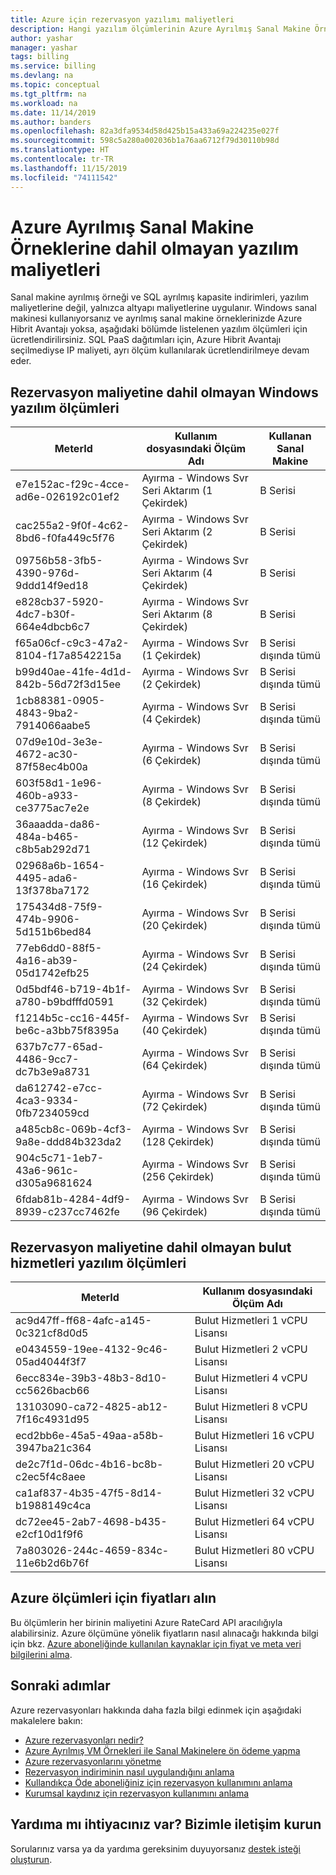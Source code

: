 ```yaml
---
title: Azure için rezervasyon yazılımı maliyetleri
description: Hangi yazılım ölçümlerinin Azure Ayrılmış Sanal Makine Örneği maliyetlerine dahil olmadığını öğrenin.
author: yashar
manager: yashar
tags: billing
ms.service: billing
ms.devlang: na
ms.topic: conceptual
ms.tgt_pltfrm: na
ms.workload: na
ms.date: 11/14/2019
ms.author: banders
ms.openlocfilehash: 82a3dfa9534d58d425b15a433a69a224235e027f
ms.sourcegitcommit: 598c5a280a002036b1a76aa6712f79d30110b98d
ms.translationtype: HT
ms.contentlocale: tr-TR
ms.lasthandoff: 11/15/2019
ms.locfileid: "74111542"
---
```

# <a name="software-costs-not-included-with-azure-reserved-vm-instances"></a>Azure Ayrılmış Sanal Makine Örneklerine dahil olmayan yazılım maliyetleri

Sanal makine ayrılmış örneği ve SQL ayrılmış kapasite indirimleri, yazılım maliyetlerine değil, yalnızca altyapı maliyetlerine uygulanır. Windows sanal makinesi kullanıyorsanız ve ayrılmış sanal makine örneklerinizde Azure Hibrit Avantajı yoksa, aşağıdaki bölümde listelenen yazılım ölçümleri için ücretlendirilirsiniz. SQL PaaS dağıtımları için, Azure Hibrit Avantajı seçilmediyse IP maliyeti, ayrı ölçüm kullanılarak ücretlendirilmeye devam eder.

## <a name="windows-software-meters-not-included-in-reservation-cost"></a>Rezervasyon maliyetine dahil olmayan Windows yazılım ölçümleri

| MeterId | Kullanım dosyasındaki Ölçüm Adı | Kullanan Sanal Makine |
| ------- | ------------------------| --- |
| e7e152ac-f29c-4cce-ad6e-026192c01ef2 | Ayırma - Windows Svr Seri Aktarım (1 Çekirdek) | B Serisi |
| cac255a2-9f0f-4c62-8bd6-f0fa449c5f76 | Ayırma - Windows Svr Seri Aktarım (2 Çekirdek) | B Serisi |
| 09756b58-3fb5-4390-976d-9ddd14f9ed18 | Ayırma - Windows Svr Seri Aktarım (4 Çekirdek) | B Serisi |
| e828cb37-5920-4dc7-b30f-664e4dbcb6c7 | Ayırma - Windows Svr Seri Aktarım (8 Çekirdek) | B Serisi |
| f65a06cf-c9c3-47a2-8104-f17a8542215a | Ayırma - Windows Svr (1 Çekirdek) | B Serisi dışında tümü |
| b99d40ae-41fe-4d1d-842b-56d72f3d15ee | Ayırma - Windows Svr (2 Çekirdek) | B Serisi dışında tümü |
| 1cb88381-0905-4843-9ba2-7914066aabe5 | Ayırma - Windows Svr (4 Çekirdek) | B Serisi dışında tümü |
| 07d9e10d-3e3e-4672-ac30-87f58ec4b00a | Ayırma - Windows Svr (6 Çekirdek) | B Serisi dışında tümü |
| 603f58d1-1e96-460b-a933-ce3775ac7e2e | Ayırma - Windows Svr (8 Çekirdek) | B Serisi dışında tümü |
| 36aaadda-da86-484a-b465-c8b5ab292d71 | Ayırma - Windows Svr (12 Çekirdek) | B Serisi dışında tümü |
| 02968a6b-1654-4495-ada6-13f378ba7172 | Ayırma - Windows Svr (16 Çekirdek) | B Serisi dışında tümü |
| 175434d8-75f9-474b-9906-5d151b6bed84 | Ayırma - Windows Svr (20 Çekirdek) | B Serisi dışında tümü |
| 77eb6dd0-88f5-4a16-ab39-05d1742efb25 | Ayırma - Windows Svr (24 Çekirdek) | B Serisi dışında tümü |
| 0d5bdf46-b719-4b1f-a780-b9bdfffd0591 | Ayırma - Windows Svr (32 Çekirdek) | B Serisi dışında tümü |
| f1214b5c-cc16-445f-be6c-a3bb75f8395a | Ayırma - Windows Svr (40 Çekirdek) | B Serisi dışında tümü |
| 637b7c77-65ad-4486-9cc7-dc7b3e9a8731 | Ayırma - Windows Svr (64 Çekirdek) | B Serisi dışında tümü |
| da612742-e7cc-4ca3-9334-0fb7234059cd | Ayırma - Windows Svr (72 Çekirdek) | B Serisi dışında tümü |
| a485cb8c-069b-4cf3-9a8e-ddd84b323da2 | Ayırma - Windows Svr (128 Çekirdek) | B Serisi dışında tümü |
| 904c5c71-1eb7-43a6-961c-d305a9681624 | Ayırma - Windows Svr (256 Çekirdek) | B Serisi dışında tümü |
| 6fdab81b-4284-4df9-8939-c237cc7462fe | Ayırma - Windows Svr (96 Çekirdek) | B Serisi dışında tümü |

## <a name="cloud-services-software-meters-not-included-in-reservation-cost"></a>Rezervasyon maliyetine dahil olmayan bulut hizmetleri yazılım ölçümleri

| MeterId | Kullanım dosyasındaki Ölçüm Adı |
| ------- | ------------------------|
|ac9d47ff-ff68-4afc-a145-0c321cf8d0d5|Bulut Hizmetleri 1 vCPU Lisansı|
|e0434559-19ee-4132-9c46-05ad4044f3f7|Bulut Hizmetleri 2 vCPU Lisansı|
|6ecc834e-39b3-48b3-8d10-cc5626bacb66|Bulut Hizmetleri 4 vCPU Lisansı|
|13103090-ca72-4825-ab12-7f16c4931d95|Bulut Hizmetleri 8 vCPU Lisansı|
|ecd2bb6e-45a5-49aa-a58b-3947ba21c364|Bulut Hizmetleri 16 vCPU Lisansı|
|de2c7f1d-06dc-4b16-bc8b-c2ec5f4c8aee|Bulut Hizmetleri 20 vCPU Lisansı|
|ca1af837-4b35-47f5-8d14-b1988149c4ca|Bulut Hizmetleri 32 vCPU Lisansı|
|dc72ee45-2ab7-4698-b435-e2cf10d1f9f6|Bulut Hizmetleri 64 vCPU Lisansı|
|7a803026-244c-4659-834c-11e6b2d6b76f|Bulut Hizmetleri 80 vCPU Lisansı|

## <a name="get-rates-for-azure-meters"></a>Azure ölçümleri için fiyatları alın

Bu ölçümlerin her birinin maliyetini Azure RateCard API aracılığıyla alabilirsiniz. Azure ölçümüne yönelik fiyatların nasıl alınacağı hakkında bilgi için bkz. [Azure aboneliğinde kullanılan kaynaklar için fiyat ve meta veri bilgilerini alma](/previous-versions/azure/reference/mt219004(v=azure.100)).

## <a name="next-steps"></a>Sonraki adımlar
Azure rezervasyonları hakkında daha fazla bilgi edinmek için aşağıdaki makalelere bakın:

- [Azure rezervasyonları nedir?](billing-save-compute-costs-reservations.md)
- [Azure Ayrılmış VM Örnekleri ile Sanal Makinelere ön ödeme yapma](../virtual-machines/windows/prepay-reserved-vm-instances.md)
- [Azure rezervasyonlarını yönetme](billing-manage-reserved-vm-instance.md)
- [Rezervasyon indiriminin nasıl uygulandığını anlama](billing-understand-vm-reservation-charges.md)
- [Kullandıkça Öde aboneliğiniz için rezervasyon kullanımını anlama](billing-understand-reserved-instance-usage.md)
- [Kurumsal kaydınız için rezervasyon kullanımını anlama](billing-understand-reserved-instance-usage-ea.md)

## <a name="need-help-contact-us"></a>Yardıma mı ihtiyacınız var? Bizimle iletişim kurun

Sorularınız varsa ya da yardıma gereksinim duyuyorsanız [destek isteği oluşturun](https://go.microsoft.com/fwlink/?linkid=2083458).
